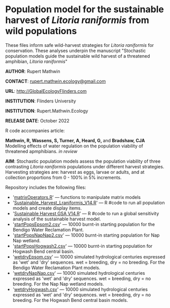 #  Population model for the sustainable harvest of <i>Litoria raniformis</i> from wild populations
These files inform safe wild-harvest strategies for <i>Litoria raniformis</i> for conservation. These analyses underpin the manuscript "Stochastic population models guide the sustainable wild harvest of a threatened amphibian, <i>Litoria raniformis</i>"

<strong>AUTHOR</strong>: Rupert Mathwin

<strong>CONTACT</strong>: rupert.mathwin.ecology@gmail.com

<strong>URL</strong>: http://GlobalEcologyFlinders.com

<strong>INSTITUTION</strong>: Flinders University

<strong>INSTITUTION</strong>: Rupert.Mathwin.Ecology

<strong>RELEASE DATE</strong>: October 2022

R code accompanies article: 

<strong>Mathwin, R, Wassens, S, Turner, A, Heard, G, </strong> and <strong>Bradshaw, CJA</strong> Modelling effects of water regulation on the population viability of threatened apmphibians. <i>in review</i>

<strong>AIM</strong>: Stochastic population models assess the population viability of three contrasting <i>Litoria raniformis</i> populations under different harvest strategies. Harvesting strategies are: harvest as eggs, larvae or adults, and at collection proportions from 0 - 100% in 5% increments.  

Repository includes the following files:
- '<a href="https://github.com/cjabradshaw/MegafaunaSusceptibility/blob/master/matrixOperators.r">matrixOperators.R</a>' — functions to manipulate matrix models
- '<a href="https://github.com/RupertLovesEcology/Sustainable-Harvest-L.raniformis/blob/main/Sustainable_Harvest_Lraniformis_V14.R">Sustainable_Harvest_Lraniformis_V14.R</a>' — R #code to run all population models and create display items.
- '<a href="https://github.com/RupertLovesEcology/Sustainable-Harvest-L.raniformis/blob/main/Sustainable Harvest GSA V14.R">Sustainable Harvest GSA V14.R</a>' — R #code to run a global sensitivity analysis of the sustainable harvest model.
- '<a href="https://github.com/RupertLovesEcology/Sustainable-Harvest-L.raniformis/blob/main/startPopsEpsom2.csv">startPopsEpsom2.csv</a>' — 10000 burnt-in starting population for the Bendigo Water Reclamation Plant.
- '<a href="https://github.com/RupertLovesEcology/Sustainable-Harvest-L.raniformis/blob/main/startPopsNapNap2.csv">startPopsNapNap2.csv</a>' — 10000 burnt-in starting population for Nap Nap wetland.
- '<a href="https://github.com/RupertLovesEcology/Sustainable-Harvest-L.raniformis/blob/main/startPopsHogwash2.csv">startPopsHogwash2.csv</a>' — 10000 burnt-in starting population for Hogwash Bend central basin.
- '<a href="https://github.com/RupertLovesEcology/Sustainable-Harvest-L.raniformis/blob/main/wetdryEpsom.csv">wetdryEpsom.csv</a>' — 10000 simulated hydrological centuries expressed as 'wet' and 'dry' sequences. wet = breeding, dry = no breeding.  For the Bendigo Water Reclamation Plant models.
- '<a href="https://github.com/RupertLovesEcology/Sustainable-Harvest-L.raniformis/blob/main/wetdryNapNap.csv">wetdryNapNap.csv</a>' — 10000 simulated hydrological centuries expressed as 'wet' and 'dry' sequences. wet = breeding, dry = no breeding.  For the Nap Nap wetland models.
- '<a href="https://github.com/RupertLovesEcology/Sustainable-Harvest-L.raniformis/blob/main/wetdryHogwash.csv">wetdryHogwash.csv</a>' — 10000 simulated hydrological centuries expressed as 'wet' and 'dry' sequences. wet = breeding, dry = no breeding.  For the Hogwash Bend central basin models.
